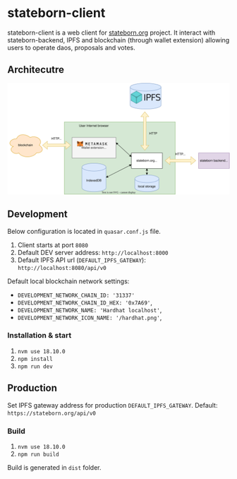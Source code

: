 # stateborn-client
stateborn-client is a web client for [stateborn.org](https://stateborn.org) project.
It interact with stateborn-backend, IPFS and blockchain (through wallet extension) allowing users to operate daos, proposals and votes.
## Architecutre
![stateborn architecture](stateborn-client.svg)
## Development
Below configuration is located in `quasar.conf.js` file.
1. Client starts at port `8080`
2. Default DEV server address: `http://localhost:8000`
2. Default IPFS API url (`DEFAULT_IPFS_GATEWAY`): `http://localhost:8080/api/v0`

Default local blockchain network settings:
- `DEVELOPMENT_NETWORK_CHAIN_ID: '31337'`
- `DEVELOPMENT_NETWORK_CHAIN_ID_HEX: '0x7A69'`,
- `DEVELOPMENT_NETWORK_NAME: 'Hardhat localhost'`,
- `DEVELOPMENT_NETWORK_ICON_NAME: '/hardhat.png'`,

### Installation & start
1. `nvm use 18.10.0`
2. `npm install`
3. `npm run dev`

## Production
Set IPFS gateway address for production `DEFAULT_IPFS_GATEWAY`. Default: `https://stateborn.org/api/v0`

### Build
1. `nvm use 18.10.0`
2. `npm run build`

Build is generated in `dist` folder.

